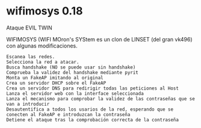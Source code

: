 ﻿# wifimosys 0.18
Ataque EVIL TWIN

WIFIMOSYS (WIFI MOron's SYStem es un clon de LINSET (del gran vk496) con algunas modificaciones.

    Escanea las redes.
    Selecciona la red a atacar.
    Busca handshake (NO se puede usar sin handshake)
    Comprueba la validez del handshake mediante pyrit
    Monta un FakeAP imitando al original
    Crea un servidor DHCP sobre el FakeAP
    Crea un servidor DNS para redirigir todas las peticiones al Host
    Lanza el servidor web con la interface seleccionada
    Lanza el mecanismo para comprobar la validez de las contraseñas que se van a introducir
    Desautentifica a todos los usarios de la red, esperando que se conecten al FakeAP e introduzcan la contraseña
    Detiene el ataque tras la comprobación correcta de la contraseña
